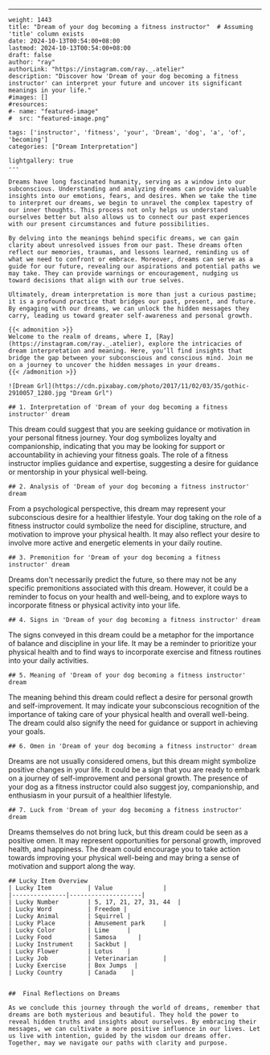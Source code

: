 ---
    weight: 1443
    title: "Dream of your dog becoming a fitness instructor"  # Assuming 'title' column exists
    date: 2024-10-13T00:54:00+08:00
    lastmod: 2024-10-13T00:54:00+08:00
    draft: false
    author: "ray"
    authorLink: "https://instagram.com/ray._.atelier"
    description: "Discover how 'Dream of your dog becoming a fitness instructor' can interpret your future and uncover its significant meanings in your life."
    #images: []
    #resources:
    #- name: "featured-image"
    #  src: "featured-image.png"
    
    tags: ['instructor', 'fitness', 'your', 'Dream', 'dog', 'a', 'of', 'becoming']
    categories: ["Dream Interpretation"]
    
    lightgallery: true
    ---
    
    Dreams have long fascinated humanity, serving as a window into our subconscious. Understanding and analyzing dreams can provide valuable insights into our emotions, fears, and desires. When we take the time to interpret our dreams, we begin to unravel the complex tapestry of our inner thoughts. This process not only helps us understand ourselves better but also allows us to connect our past experiences with our present circumstances and future possibilities.
    
    By delving into the meanings behind specific dreams, we can gain clarity about unresolved issues from our past. These dreams often reflect our memories, traumas, and lessons learned, reminding us of what we need to confront or embrace. Moreover, dreams can serve as a guide for our future, revealing our aspirations and potential paths we may take. They can provide warnings or encouragement, nudging us toward decisions that align with our true selves.
    
    Ultimately, dream interpretation is more than just a curious pastime; it is a profound practice that bridges our past, present, and future. By engaging with our dreams, we can unlock the hidden messages they carry, leading us toward greater self-awareness and personal growth.
    
    {{< admonition >}}
    Welcome to the realm of dreams, where I, [Ray](https://instagram.com/ray._.atelier), explore the intricacies of dream interpretation and meaning. Here, you’ll find insights that bridge the gap between your subconscious and conscious mind. Join me on a journey to uncover the hidden messages in your dreams.
    {{< /admonition >}}
    
    ![Dream Grl](https://cdn.pixabay.com/photo/2017/11/02/03/35/gothic-2910057_1280.jpg "Dream Grl")
    
    ## 1. Interpretation of 'Dream of your dog becoming a fitness instructor' dream
    
This dream could suggest that you are seeking guidance or motivation in your personal fitness journey. Your dog symbolizes loyalty and companionship, indicating that you may be looking for support or accountability in achieving your fitness goals. The role of a fitness instructor implies guidance and expertise, suggesting a desire for guidance or mentorship in your physical well-being.
    
    ## 2. Analysis of 'Dream of your dog becoming a fitness instructor' dream
    
From a psychological perspective, this dream may represent your subconscious desire for a healthier lifestyle. Your dog taking on the role of a fitness instructor could symbolize the need for discipline, structure, and motivation to improve your physical health. It may also reflect your desire to involve more active and energetic elements in your daily routine.
    
    ## 3. Premonition for 'Dream of your dog becoming a fitness instructor' dream
    
Dreams don't necessarily predict the future, so there may not be any specific premonitions associated with this dream. However, it could be a reminder to focus on your health and well-being, and to explore ways to incorporate fitness or physical activity into your life.
    
    ## 4. Signs in 'Dream of your dog becoming a fitness instructor' dream
    
The signs conveyed in this dream could be a metaphor for the importance of balance and discipline in your life. It may be a reminder to prioritize your physical health and to find ways to incorporate exercise and fitness routines into your daily activities.
    
    ## 5. Meaning of 'Dream of your dog becoming a fitness instructor' dream
    
The meaning behind this dream could reflect a desire for personal growth and self-improvement. It may indicate your subconscious recognition of the importance of taking care of your physical health and overall well-being. The dream could also signify the need for guidance or support in achieving your goals.
    
    ## 6. Omen in 'Dream of your dog becoming a fitness instructor' dream
    
Dreams are not usually considered omens, but this dream might symbolize positive changes in your life. It could be a sign that you are ready to embark on a journey of self-improvement and personal growth. The presence of your dog as a fitness instructor could also suggest joy, companionship, and enthusiasm in your pursuit of a healthier lifestyle.
    
    ## 7. Luck from 'Dream of your dog becoming a fitness instructor' dream
    
Dreams themselves do not bring luck, but this dream could be seen as a positive omen. It may represent opportunities for personal growth, improved health, and happiness. The dream could encourage you to take action towards improving your physical well-being and may bring a sense of motivation and support along the way.
    
    ## Lucky Item Overview
    | Lucky Item          | Value              |
    |---------------|--------------------|
    | Lucky Number        | 5, 17, 21, 27, 31, 44  |
    | Lucky Word          | Freedom |
    | Lucky Animal        | Squirrel |
    | Lucky Place         | Amusement park     |
    | Lucky Color         | Lime     |
    | Lucky Food          | Samosa      |
    | Lucky Instrument    | Sackbut |
    | Lucky Flower        | Lotus    |
    | Lucky Job           | Veterinarian       |
    | Lucky Exercise      | Box Jumps  |
    | Lucky Country       | Canada    |
    
    
    ##  Final Reflections on Dreams
    
    As we conclude this journey through the world of dreams, remember that dreams are both mysterious and beautiful. They hold the power to reveal hidden truths and insights about ourselves. By embracing their messages, we can cultivate a more positive influence in our lives. Let us live with intention, guided by the wisdom our dreams offer. Together, may we navigate our paths with clarity and purpose.
    